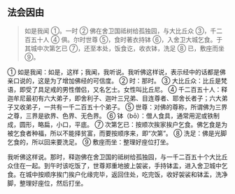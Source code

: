 ## 法会因由

> 如是我闻 ①。一时 ② 佛在舍卫国祗树给孤独园，与大比丘众 ③，千二百五十人 ④ 俱。尔时世尊 ⑤，食时著衣持钵 ⑥，入舍卫大城乞食。于其城中次第乞已 ⑦，还至本处，饭食讫，收衣钵，洗足 ⑧ 已，敷座而坐 ⑨。

① 如是我闻：如是，这样；我闻，我听说。我听佛这样说，表示经中的话都是佛亲口说的，这是为了增加佛经的可信度。
② 时：那时。
③ 大比丘众：比丘是梵语，即受了具足戒的男性僧侣，又名乞士。女性叫比丘尼。
④ 千二百五十人：释迦牟尼最初有六大弟子，即舍利子、迦叶三兄弟、目连尊者、耶舍长者子；六大弟子又收弟子，一共有一千二百五十个弟子。
⑤ 世尊：对佛的尊称，所谓佛为三界之尊，三界是欲界、色界、无色界。
⑥ 钵（bō）：僧人食具，通常用泥或铁制成，圆形，略扁，小口，平底。
⑦ 次第乞已：按顺次挨家挨户乞食。佛乞食是为被乞食者种福，所以不能择贫富，而要按顺序来，即“次第”。
⑧ 洗足：佛是光脚乞食的，所以回来要洗足。
⑨ 敷座而坐：整理好座位打坐。

我听佛这样说。那时，释迦佛在舍卫国的祗树给孤独园，与一千二百五十个大比丘众住在一起。到午时该吃饭了，世尊郑重地披上袈裟，手持钵盂，进入舍卫城中乞食。在城中按顺序挨门挨户化缘完毕，返回住处，吃完饭，收好袈裟和钵盂，洗净脚，整理好座位，然后打坐。
